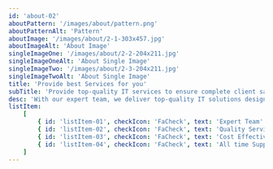 ```yaml
---
id: 'about-02'
aboutPattern: '/images/about/pattern.png'
aboutPatternAlt: 'Pattern'
aboutImage: '/images/about/2-1-303x457.jpg'
aboutImageAlt: 'About Image'
singleImageOne: '/images/about/2-2-204x211.jpg'
singleImageOneAlt: 'About Single Image'
singleImageTwo: '/images/about/2-3-204x211.jpg'
singleImageTwoAlt: 'About Single Image'
title: 'Provide best Services for you'
subTitle: 'Provide top-quality IT services to ensure complete client satisfaction.'
desc: 'With our expert team, we deliver top-quality IT solutions designed to meet your needs. Our services are crafted to simplify complex challenges and ensure smooth, efficient operations. Here are some of our main features'
listItem:
    [
        { id: 'listItem-01', checkIcon: 'FaCheck', text: 'Expert Team' },
        { id: 'listItem-02', checkIcon: 'FaCheck', text: 'Quality Service' },
        { id: 'listItem-03', checkIcon: 'FaCheck', text: 'Cost Effective' },
        { id: 'listItem-04', checkIcon: 'FaCheck', text: 'All time Support' },
    ]
---
```

